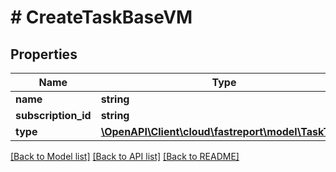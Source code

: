 # # CreateTaskBaseVM

## Properties

Name | Type | Description | Notes
------------ | ------------- | ------------- | -------------
**name** | **string** |  | [optional]
**subscription_id** | **string** |  | [optional]
**type** | [**\OpenAPI\Client\cloud\fastreport\model\TaskType**](TaskType.md) |  | [optional]

[[Back to Model list]](../../README.md#models) [[Back to API list]](../../README.md#endpoints) [[Back to README]](../../README.md)
